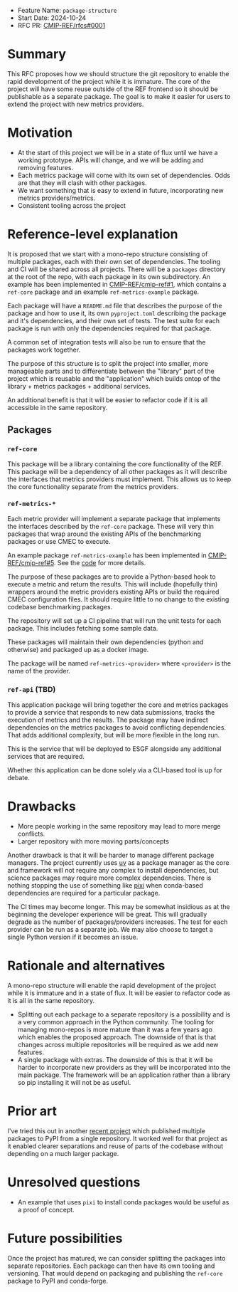 - Feature Name: `package-structure`
- Start Date: 2024-10-24
- RFC PR: [CMIP-REF/rfcs#0001](https://github.com/CMIP-REF/rfcs/pull/0001)

# Summary
[summary]: #summary

This RFC proposes how we should structure the git repository to enable the rapid development of the project while it is immature.
The core of the project will have some reuse outside of the REF frontend
so it should be publishable as a separate package.
The goal is to make it easier for users to extend the project with new metrics providers.

# Motivation
[motivation]: #motivation

* At the start of this project we will be in a state of flux until we have a working prototype.
 APIs will change, and we will be adding and removing features.
* Each metrics package will come with its own set of dependencies. Odds are that they will clash with other packages.
* We want something that is easy to extend in future, incorporating new metrics providers/metrics.
* Consistent tooling across the project

# Reference-level explanation
[reference-level-explanation]: #reference-level-explanation

It is proposed that we start with a mono-repo structure consisting of multiple packages,
each with their own set of dependencies.
The tooling and CI will be shared across all projects.
There will be a `packages` directory at the root of the repo, with each package in its own subdirectory.
An example has been implemented in [CMIP-REF/cmip-ref#1](https://github.com/CMIP-REF/cmip-ref/pull/0001),
which contains a `ref-core` package and an example `ref-metrics-example` package.

Each package will have a `README.md` file that describes the purpose of the package and how to use it,
its own `pyproject.toml` describing the package and it's dependencies, 
and their own set of tests.
The test suite for each package is run with only the dependencies required for that package.

A common set of integration tests will also be run to ensure that the packages work together.

The purpose of this structure is to split the project into smaller, more manageable parts
and to differentiate between the "library" part of the project which is reusable
and the "application" which builds ontop of the library + metrics packages + additional services.

An additional benefit is that it will be easier to refactor code if it is all accessible in the same repository.

## Packages
### `ref-core`
This package will be a library containing the core functionality of the REF.
This package will be a dependency of all other packages as it will describe the interfaces that metrics providers must implement. 
This allows us to keep the core functionality separate from the metrics providers.

### `ref-metrics-*`
Each metric provider will implement a separate package that implements the interfaces described by the `ref-core` package.
These will very thin packages that wrap around the existing APIs of the benchmarking packages or use CMEC to execute.

An example package `ref-metrics-example` has been implemented in [CMIP-REF/cmip-ref#5](https://github.com/CMIP-REF/cmip-ref/pull/5).
See the [code](https://github.com/CMIP-REF/cmip-ref/tree/basic-interface/packages/ref-metrics-example) for more details.

The purpose of these packages are to provide a Python-based hook to execute a metric and return the results.
This will include (hopefully thin) wrappers around the metric providers existing APIs
or build the required CMEC configuration files.
It should require little to no change to the existing codebase benchmarking packages.

The repository will set up a CI pipeline that will run the unit tests for each package.
This includes fetching some sample data.

These packages will maintain their own dependencies (python and otherwise) and packaged up as a docker image.

The package will be named `ref-metrics-<provider>` where `<provider>` is the name of the provider.

### `ref-api` (TBD)
This application package will bring together the core and metrics packages to provide a service that
responds to new data submissions,
tracks the execution of metrics and the results.
The package may have indirect dependencies on the metrics packages to avoid conflicting dependencies.
That adds additional complexity, but will be more flexible in the long run.

This is the service that will be deployed to ESGF alongside any additional services that are required.

Whether this application can be done solely via a CLI-based tool is up for debate.

# Drawbacks
[drawbacks]: #drawbacks

* More people working in the same repository may lead to more merge conflicts.
* Larger repository with more moving parts/concepts


Another drawback is that it will be harder to manage different package managers.
The project currently uses [uv](https://docs.astral.sh/uv/) as a package manager as the core and framework
will not require any complex to install dependencies, 
but science packages may require more complex dependencies.
There is nothing stopping the use of something like [pixi](https://pixi.sh/dev/) when conda-based
dependencies are required for a particular package.

The CI times may become longer. This may be somewhat insidious
as at the beginning the developer experience will be great.
This will gradually degrade as the number of packages/providers increases.
The test for each provider can be run as a separate job.
We may also choose to target a single Python version if it becomes an issue.

# Rationale and alternatives
[rationale-and-alternatives]: #rationale-and-alternatives

A mono-repo structure will enable the rapid development of the project while it is immature
and in a state of flux.
It will be easier to refactor code as it is all in the same repository.

- Splitting out each package to a separate repository is a possibility
and is a very common approach in the Python community.
The tooling for managing mono-repos is more mature than it was a few years ago which enables the proposed approach.
The downside of that is that changes across multiple repositories will be required as we add new features.
- A single package with extras.
The downside of this is that it will be harder to incorporate new providers as they will be incorporated
into the main package.
The framework will be an application rather than a library so pip installing it will not be as useful.

# Prior art
[prior-art]: #prior-art

I've tried this out in another [recent project](https://github.com/climate-resource/bookshelf) which 
published multiple packages to PyPI from a single repository.
It worked well for that project as it enabled clearer separations and reuse of parts of the codebase
without depending on a much larger package.

# Unresolved questions
[unresolved-questions]: #unresolved-questions

* An example that uses `pixi` to install conda packages would be useful as a proof of concept.

# Future possibilities
[future-possibilities]: #future-possibilities

Once the project has matured, we can consider splitting the packages into separate repositories.
Each package can then have its own tooling and versioning.
That would depend on packaging and publishing the `ref-core` package to PyPI and conda-forge.
